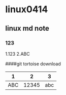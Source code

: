 # linux0414
## linux md note

### 123
 1.123
 2.ABC

####git tortoise download

 
|1|2|3|
|---|---|---|
|ABC|12345|abc|

